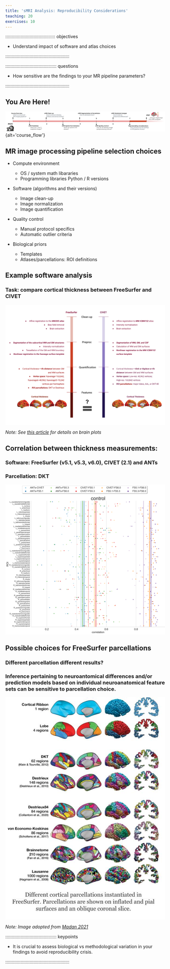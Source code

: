 ```yaml
---
title: 'sMRI Analysis: Reproducibility Considerations'
teaching: 20
exercises: 10
---
```


::::::::::::::::::::::::::::::::::::::: objectives

- Understand impact of software and atlas choices

::::::::::::::::::::::::::::::::::::::::::::::::::

:::::::::::::::::::::::::::::::::::::::: questions

- How sensitive are the findings to your MR pipeline parameters?

::::::::::::::::::::::::::::::::::::::::::::::::::

## You Are Here!

![](fig/episode_7/Course_flow_7.png){alt='course\_flow'}

## MR image processing pipeline selection choices

- Compute environment
  
  - OS / system math libararies
  - Programming libraries Python / R versions

- Software (algorithms and their versions)
  
  - Image clean-up
  - Image normalization
  - Image quantification

- Quality control
  
  - Manual protocol specifics
  - Automatic outlier criteria

- Biological priors
  
  - Templates
  - Atlases/parcellations: ROI definitions

## Example software analysis

### Task: compare cortical thickness between FreeSurfer and CIVET

<img src="fig/episode_7/Reproducibility.png" alt="Drawing" align="middle" width="700px"/> 

*Note: See [this article]([https://academic.oup.com/cercor/article/30/9/5014/5831485]) for details on brain plots*

## Correlation between thickness measurements:

### Software: FreeSurfer (v5.1, v5.3, v6.0), CIVET (2.1) and ANTs

### Parcellation: DKT

<img src="fig/episode_7/CT_compare_software.png" alt="Drawing" align="middle" width="700px"/> 

## Possible choices for FreeSurfer parcellations

### Different parcellation different results?

### Inference pertaining to neuroantomical differences and/or prediction models based on individual neuroanatomical feature sets can be sensitive to parcellation choice.

<img src="fig/episode_7/FreeSurfer_parcels.jpg" alt="Drawing" align="middle" width="700px"/> 

*Note: Image adopted from [Madan 2021](https://link.springer.com/article/10.1007/s12021-021-09519-6)*



:::::::::::::::::::::::::::::::::::::::: keypoints

- It is crucial to assess biological vs methodological variation in your findings to avoid reproducibility crisis.

::::::::::::::::::::::::::::::::::::::::::::::::::


